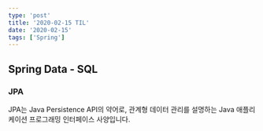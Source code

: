 ```yaml
---
type: 'post'
title: '2020-02-15 TIL'
date: '2020-02-15'
tags: ['Spring']
---
```


## Spring Data - SQL

### JPA

JPA는 Java Persistence API의 약어로, 관계형 데이터 관리를 설명하는 Java 애플리케이션 프로그래밍 인터페이스 사양입니다.
